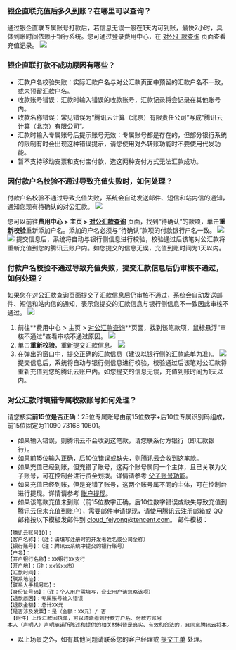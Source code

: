 ### 银企直联充值后多久到账？在哪里可以查询？

通过银企直联专属账号打款后，若信息无误一般在1天内可到账，最快2小时，具体到账时间依赖于银行系统。您可通过登录费用中心，在 [对公汇款查询](https://console.cloud.tencent.com/expense/rechargeoffline) 页面查看充值记录。
![](https://qcloudimg.tencent-cloud.cn/raw/10a64fdef196216cb6f98434ce556dbc.png)


### 银企直联打款不成功原因有哪些？

- 汇款户名校验失败：实际汇款户名与对公汇款页面中预留的汇款户名不一致，或未预留汇款户名。
- 收款账号错误：汇款时输入错误的收款账号，汇款记录将会记录在其他账号内。
- 收款名称错误：常见错误为“腾讯云计算（北京）有限责任公司”写成“腾讯云计算（北京）有限公司”。
- 汇款时输入专属账号后提示账号无效：专属账号都是存在的，但部分银行系统的限制有时会出现这种错误提示，请您使用对外转账功能时不要使用代发功能。
- 暂不支持移动支票和支付宝付款，选这两种支付方式无法汇款成功。


### 因付款户名校验不通过导致充值失败时，如何处理？

付款户名校验不通过导致充值失败，系统会自动发送邮件、短信和站内信的通知，通知您现有待确认的对公汇款。
![](https://qcloudimg.tencent-cloud.cn/raw/f753a88c67738d225d17ea0e8c64b3fb.png)

您可以前往**费用中心 > 主页 > [对公汇款查询](https://console.cloud.tencent.com/expense/rechargeoffline)** 页面，找到“待确认”的款项，单击**重新校验**重新添加户名。添加的户名必须与“待确认”款项的付款银行户名一致。
![](https://qcloudimg.tencent-cloud.cn/raw/55c732bde0f3269281c58ee7c82983fa.png)
![](https://qcloudimg.tencent-cloud.cn/raw/92242f9ba46578e04588fc8c1182eb59.png)
提交信息后，系统将自动与银行侧信息进行校验，校验通过后该笔对公汇款将重新充值到您的腾讯云账户内。如您提交的信息无误，充值到账时间为1天以内。


### 付款户名校验不通过导致充值失败，提交汇款信息后仍审核不通过，如何处理？

如果您在对公汇款查询页面提交了汇款信息后仍审核不通过，系统会自动发送邮件、短信和站内信的通知，表示您提交的汇款信息与银行侧信息不一致因此审核不通过。
![](https://qcloudimg.tencent-cloud.cn/raw/f753a88c67738d225d17ea0e8c64b3fb.png)

1. 前往**费用中心 > 主页 > [对公汇款查询](https://console.cloud.tencent.com/expense/rechargeoffline)**页面，找到该笔款项，鼠标悬浮“审核不通过”查看审核不通过原因。
![](https://qcloudimg.tencent-cloud.cn/raw/d269d27874164e698298286b4fb47478.png)
2. 单击**重新校验**，重新提交汇款信息。
![](https://qcloudimg.tencent-cloud.cn/raw/12ecb6d54cca4f41d9d03fd53f9952de.png)
3. 在弹出的窗口中，提交正确的汇款信息（建议以银行侧的汇款底单为准）。
![](https://qcloudimg.tencent-cloud.cn/raw/5c1de3a6a2a98113fdc1f41fc44113e6.png)
提交信息后，系统将自动与银行侧信息进行校验，校验通过后该笔对公汇款将重新充值到您的腾讯云账户内。如您提交的信息无误，充值到账时间为1天以内。

### 对公汇款时填错专属收款账号如何处理？

请您核实**前15位是否正确**：25位专属账号由前15位数字+后10位专属识别码组成，前15位固定为11090 73168 10601。
- 如果输入错误，则腾讯云不会收到这笔款，请您联系付方银行（即汇款银行）。
- 如果前15位输入正确，后10位错误或缺失，则腾讯云会收到这笔款。
- 如果充值已经到账，但充错了账号，这两个账号属同一个主体，且已关联为父子账号，可在控制台进行资金划拨。详情请参考 [父子账号功能](https://cloud.tencent.com/document/product/555/37863#.E8.B5.84.E9.87.91.E8.B0.83.E6.8B.A8.E6.8C.87.E5.BC.95)。
- 如果充值已经到账，但是充错了账号，这两个账号属不同的主体，可在控制台进行提现。详情请参考 [账户提现](https://cloud.tencent.com/document/product/555/7435)。
- 如果该笔款充值未到账（前15位数字正确，后10位数字错误或缺失导致充值到腾讯云但未充值到账户），需要邮件申请提现，请使用腾讯云注册邮箱或 QQ 邮箱按以下模板发邮件到 cloud_feiyong@tencent.com。
邮件模板：
```txt
【腾讯云账号ID】：
【客户名称】：（注：请填写注册时的开发者姓名或公司全称）
【银行账号】：（注：腾讯云系统中提交的银行账号）
【户名】：
【开户银行名称】：XX银行XX支行
【开户地】：（注：xx省xx市）
【汇款时间】：
【联系地址】：
【联系人手机号码】：
【身份证号码】：（注：个人用户需填写，企业用户请忽略该项）
【退款原因】：专属账号输入错误
【退款金额】：总计XX元
【是否涉及发票】：是（金额：XX元）/ 否
 【附件】上传汇款回执单，可以清晰看到付款方户名、付款方账号
本人（声明人）声明承诺所陈述和提供的相关材料皆是真实、有效和合法的，且同意腾讯云将本人提供的陈述和相关材料转送相关部门核实，并保证承担和赔偿，因本人冒领、认领错误造成的任何损失，包括但不限于实际汇款人向声明人要求赔偿、因此而产生的损失及腾讯云名誉、商誉损害等。本人承诺，因此而产生的与第三方的纠纷与腾讯云无关，由本人自行解决，并且腾讯云有权中止或终止腾讯云服务。
```
- 以上场景之外，如有其他问题请联系您的客户经理或 [提交工单](https://console.cloud.tencent.com/workorder/category) 处理。
